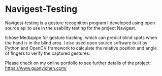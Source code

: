 # Navigest-Testing
Navigest-testing is a gesture recognition program I developed using open source api to use in the usability testing for the project Navigest. 

Ichose Mediapipe for gesture tracking, which can predict blind spots when the hand is in the blind area. I also used open source software built by Python and OpenCV framework to calculate the relative position and angle of fingers to verify the captured gestures.

Please check on my online portfolio to see further details of the project:
https://www.guanyichen.com/
